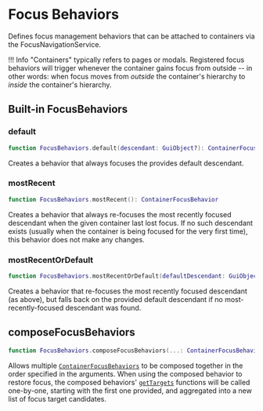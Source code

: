 # Focus Behaviors

Defines focus management behaviors that can be attached to containers via the FocusNavigationService.

!!! Info
    "Containers" typically refers to pages or modals. Registered focus behaviors will trigger whenever the container gains focus from outside -- in other words: when focus moves from _outside_ the container's hierarchy to _inside_ the container's hierarchy.

## Built-in FocusBehaviors

### default
```lua
function FocusBehaviors.default(descendant: GuiObject?): ContainerFocusBehavior
```

Creates a behavior that always focuses the provides default descendant.

### mostRecent
```lua
function FocusBehaviors.mostRecent(): ContainerFocusBehavior
```

Creates a behavior that always re-focuses the most recently focused descendant when the given container last lost focus. If no such descendant exists (usually when the container is being focused for the very first time), this behavior does not make any changes.

### mostRecentOrDefault
```lua
function FocusBehaviors.mostRecentOrDefault(defaultDescendant: GuiObject?): ContainerFocusBehavior
```

Creates a behavior that re-focuses the most recently focused descendant (as above), but falls back on the provided default descendant if no most-recently-focused descendant was found.

## composeFocusBehaviors
```lua
function FocusBehaviors.composeFocusBehaviors(...: ContainerFocusBehavior): ContainerFocusBehavior
```

Allows multiple [`ContainerFocusBehaviors`](focus-navigation.md#containerfocusbehavior) to be composed together in the order specified in the arguments. When using the composed behavior to restore focus, the composed behaviors' [`getTargets`](#gettargets) functions will be called one-by-one, starting with the first one provided, and aggregated into a new list of focus target candidates.
